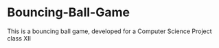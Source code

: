 # Bouncing-Ball-Game
This is a bouncing ball game, developed for a Computer Science Project class XII
